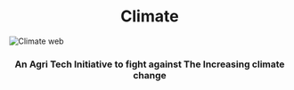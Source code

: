 <h1 align="center">Climate</h1>

![Climate web](https://github.com/sahajoydeep2002/Agribes/blob/main/Schematic%20diagrams/ezgif.com-gif-maker%20(1).gif)

<h3 align="center">An Agri Tech Initiative to fight against The Increasing climate change
</h3>
